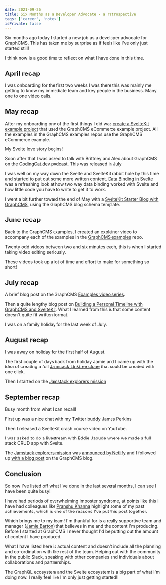```yaml
---
date: 2021-09-26
title: Six Months as a Developer Advocate - a retrospective
tags: ['career', 'notes']
isPrivate: false
---
```


<script>
  import YouTube from '$lib/components/youtube.svelte'
  import SimpleCast from '$lib/components/simple-cast.svelte'
  import AnchorFm from '$lib/components/anchor-fm.svelte'
  import Tweet from '$lib/components/tweet.svelte'
</script>

Six months ago today I started a new job as a developer advocate for
GraphCMS. This has taken me by surprise as if feels like I've only
just started still!

<Tweet tweetLink="https://twitter.com/GraphCMS/status/1387036398314786821" />

I think now is a good time to reflect on what I have done in this
time.

## April recap

I was onboarding for the first two weeks I was there this was mainly
me getting to know my immediate team and key people in the business.
Many one to one video calls.

## May recap

After my onboarding one of the first things I did was [create a
SvelteKit example project] that used the GraphCMS eCommerce example
project. All the examples in the GraphCMS examples repos use the
GraphCMS eCommerce example.

My Svelte love story begins!

<Tweet tweetLink="https://twitter.com/spences10/status/1389682243925327874" />

Soon after that I was asked to talk with Brittney and Alex about
GraphCMS on the [CodingCat.dev podcast]. This was released in July

<AnchorFm
  episodeUrl='purrfect-dev/embed/episodes/1-31---Delivering-Digital-Content-with-GraphCMS-e14g55c/a-a650v9a' 
/>

I was well on my way down the Svelte and SvelteKit rabbit hole by this
time and started to put out some more written content. [Data Binding
in Svelte] was a refreshing look at how two way data binding worked
with Svelte and how little code you have to write to get it to work.

I went a bit further toward the end of May with a [SvelteKit Starter
Blog with GraphCMS], using the GraphCMS blog schema template.

## June recap

Back to the GraphCMS examples, I created an explainer video to
accompany each of the examples in the [GraphCMS examples] repo.

Twenty odd videos between two and six minutes each, this is when I
started taking video editing seriously.

<YouTube listId='PL5SvzogSTpeH1Szqw4tPi9ZfgXDbY8GU-'/>

These videos took up a lot of time and effort to make for something so
short!

## July recap

A brief blog post on the GraphCMS [Examples video series].

Then a quite lengthy blog post on [Building a Personal Timeline with
GraphCMS and SvelteKit]. What I learned from this is that some content
doesn't quite fit written format.

I was on a family holiday for the last week of July.

## August recap

I was away on holiday for the first half of August.

The first couple of days back from holiday Jamie and I came up with
the idea of creating a full [Jamstack Linktree clone] that could be
created with one click.

Then I started on the [Jamstack explorers mission]

## September recap

Busy month from what I can recall!

First up was a nice chat with my Twitter buddy James Perkins

<SimpleCast episodeId='46aaf483-8567-451a-aa7c-4c92fbb13f28' />

Then I released a SvelteKit crash course video on YouTube.

<YouTube youTubeId='zH2qG9YwN3s'/>

I was asked to do a livestream with Eddie Jaoude where we made a full
stack CRUD app with Svelte.

<YouTube youTubeId='aCP6sEvmYU4'/>

The [Jamstack explorers mission] was [announced by Netlify] and I
followed up [with a blog post] on the GraphCMS blog.

## Conclusion

So now I've listed off what I've done in the last several months, I
can see I have been quite busy!

I have had periods of overwhelming imposter syndrome, at points like
this I have had colleagues like [Pranshu Khanna] highlight some of my
past achievements, which is one of the reasons I've put this post
together.

Which brings me to my team! I'm thankful for is a really supportive
team and manager ([Jamie Barton]) that believes in me and the content
I'm producing. Before I started at GraphCMS I never thought I'd be
putting out the amount of content I have produced.

What I have listed here is actual content and doesn't include all the
planning and co-ordination with the rest of the team. Helping out with
the community in the public Slack, speaking with other companies and
individuals about collaborations and partnerships.

The GraphQL ecosystem and the Svelte ecosystem is a big part of what
I'm doing now. I really feel like I'm only just getting started!!

<!-- Links -->

[create a sveltekit example project]:
  https://github.com/GraphCMS/graphcms-examples/tree/master/with-sveltekit
[sveltekit starter blog with graphcms]:
  https://graphcms.com/blog/sveltekit-starter-blog-with-graphcms
[graphcms examples]: https://github.com/GraphCMS/graphcms-examples/
[codingcat.dev podcast]:
  https://codingcat.dev/podcast/1-31-delivering-digital-content-with-graphcms
[data binding in svelte]:
  https://graphcms.com/blog/data-binding-in-svelte
[jamstack linktree clone]:
  https://scottspence.com/posts/once-click-links-page
[examples video series]:
  https://graphcms.com/blog/graphcms-examples-series
[building a personal timeline with graphcms and sveltekit]:
  https://graphcms.com/blog/build-a-personal-timeline-with-graphcms-and-sveltekit
[jamstack explorers mission]:
  https://explorers.netlify.com/learn/building-with-sveltekit-and-graphcms
[announced by netlify]:
  https://twitter.com/Netlify/status/1439974131290755078
[with a blog post]:
  https://graphcms.com/blog/build-with-sveltekit-and-graphcms
[jamie barton]: https://twitter.com/notrab
[pranshu khanna]: https://twitter.com/inmypranshoes
